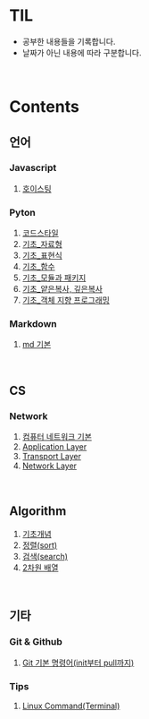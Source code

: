 # TIL

- 공부한 내용들을 기록합니다.
- 날짜가 아닌 내용에 따라 구분합니다.

<br>

# Contents

## 언어
### Javascript
1. [호이스팅](language/javascript/hoisting.md)

### Pyton
1. [코드스타일](language/python/codestyleguide.md)
2. [기초_자료형](language/python/basic_datatype.md)
3. [기초_표현식](language/python/basic_expression.md)
4. [기초_함수](language/python/basic_function.md)
5. [기초_모듈과 패키지](language/python/basic_module.md)
6. [기초_얕은복사, 깊은복사](language/python/basic_copy.md)
7. [기초_객체 지향 프로그래밍](language/python/basic_oop.md)
   
### Markdown
1. [md 기본](language/markdown/md_basic.md)

<br>

## CS
### Network
1. [컴퓨터 네트워크 기본](cs/cs_basic.md)
2. [Application Layer](cs/app_layer.md)
3. [Transport Layer](cs/transport_layer.md)
4. [Network Layer](cs/network_layer.md)

<br>

## Algorithm
1. [기초개념](algorithm/algorithm_basic.md)
2. [정렬(sort)](algorithm/sort.md)
3. [검색(search)](algorithm/search.md)
4. [2차원 배열](algorithm/matrix.md)

<br>

## 기타
### Git & Github
1. [Git 기본 명령어(init부터 pull까지)](etc/git_and_github/git_basic.md)

### Tips
1. [Linux Command(Terminal)](etc/tips/linux_cmd.md)

